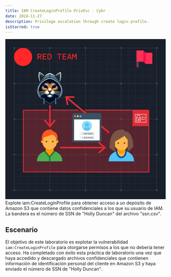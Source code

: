 ```yaml
---
title: IAM CreateLoginProfile PrivEsc - Cybr
date: 2024-11-27
description: Privilege escalation through create login profile.
isStarred: true
---
```


![](1.jpeg)
Explote iam:CreateLoginProfile para obtener acceso a un depósito de Amazon S3 que contiene datos confidenciales a los que su usuario de IAM. La bandera es el número de SSN de "Holly Duncan" del archivo "ssn.csv".

## Escenario

El objetivo de este laboratorio es explotar la vulnerabilidad `iam:CreateLoginProfile`  para otorgarse permisos a los que no debería tener acceso. Ha completado con éxito esta práctica de laboratorio una vez que haya accedido y descargado archivos confidenciales que contienen 
información de identificación personal del cliente en Amazon S3 y haya enviado el número de SSN de "Holly Duncan".

